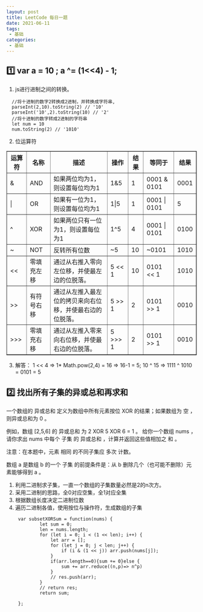 ```yaml
---
layout: post
title: LeetCode 每日一题
date: 2021-06-11
tags:
 - 基础
categories:
 - 基础
---
```

## 1️⃣ var a = 10 ; a ^= (1<<4) - 1;

1. js进行进制之间的转换。
```
  //将十进制的数字2转换成2进制，并转换成字符串, 
  parseInt(2,10).toString(2) // '10'
  parseInt('10',2).toString(10) // '2'
  //将十进制的数字转成2进制的字符串
  let num = 10
  num.toString(2) // '1010'  
```
2. 位运算符
<table border="1">
  <tr>
    <th>运算符</th>
    <th>名称</th>
    <th>描述</th>
    <th>操作</th>
    <th>结果</th>
    <th>等同于</th>
    <th>结果</th>
  </tr>
  <tr>
    <td>&</td>
    <td>AND</td>
    <td>如果两位均为1，则设置每位均为1</td>
    <td>1&5</td>
    <td>1</td>
    <td>0001 & 0101</td>
    <td>0001</td>
  </tr>
  <tr>
    <td>|</td>
    <td>OR</td>
    <td>如果有一位为1，则设置每位均为1</td>
    <td>1|5</td>
    <td>1</td>
    <td>0001 | 0101</td>
    <td>5</td>
  </tr>
  <tr>
    <td>^</td>
    <td>XOR</td>
    <td>如果两位只有一位为1，则设置每位为1</td>
    <td>1^5</td>
    <td>4</td>
    <td>0001 | 0101</td>
    <td>0100</td>
  </tr>
  <tr>
    <td>~</td>
    <td>NOT</td>
    <td>反转所有位数</td>
    <td>~5</td>
    <td>10</td>
    <td>~0101</td>
    <td>1010</td>
  </tr>
  <tr>
    <td><<</td>
    <td>零填充左移</td>
    <td>通过从右推入零向左位移，并使最左边的位脱落。
    </td>
    <td>5 << 1 </td>
    <td>10</td>
    <td>0101 << 1 </td>
    <td>1010</td>
  </tr>
  <tr>
    <td>>></td>
    <td>有符号右移</td>
    <td>通过从左推入最左位的拷贝来向右位移，并使最右边的位脱落。
    </td>
    <td>5 >> 1 </td>
    <td>2</td>
    <td>0101 >> 1 </td>
    <td>0010</td>
  </tr>
  <tr>
    <td>>>></td>
    <td>零填充右移</td>
    <td>通过从左推入零来向右位移，并使最右边的位脱落。
    </td>
    <td>5 >>> 1 </td>
    <td>2</td>
    <td>0101 >> 1 </td>
    <td>0010</td>
  </tr>
</table>

3. 解答： 1 << 4 => 1* Math.pow(2,4) = 16 => 16-1 = 5; 10 ^ 15 => 1111 ^ 1010 = 0101 = 5

## 2️⃣ 找出所有子集的异或总和再求和

一个数组的 异或总和 定义为数组中所有元素按位 XOR 的结果；如果数组为 空 ，则异或总和为 0 。

例如，数组 [2,5,6] 的 异或总和 为 2 XOR 5 XOR 6 = 1 。
给你一个数组 nums ，请你求出 nums 中每个 子集 的 异或总和 ，计算并返回这些值相加之 和 。

注意：在本题中，元素 相同 的不同子集应 多次 计数。

数组 a 是数组 b 的一个 子集 的前提条件是：从 b 删除几个（也可能不删除）元素能够得到 a 。

1. 利用二进制求子集，一直一个数组的子集数量必然是2的n次方。
2. 采用二进制的思路，全0对应空集，全1对应全集
3. 根据数组长度决定二进制位数
4. 遍历二进制各值，使用按位与操作符，生成数组的子集
   ```
    var subsetXORSum = function(nums) {
            let sum = 0;
            len = nums.length;
            for (let i = 0; i < (1 << len); i++) {
                let arr = [];
                for (let j = 0; j < len; j++) {
                    if (i & (1 << j)) arr.push(nums[j]);
                }
                if(arr.length==0){sum += 0}else {
                    sum += arr.reduce((n,p)=> n^p)
                }
                // res.push(arr);
            }
            // return res;
            return sum;
        
    };
   ```